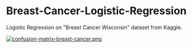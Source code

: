 # Breast-Cancer-Logistic-Regression
Logistic Regression on "Breast Cancer Wisconsin" dataset from Kaggle.

[![confusion-matrix-breast-cancer.png](https://i.postimg.cc/Fs9LHnY6/confusion-matrix-breast-cancer.png)](https://postimg.cc/t7MTrktd)
